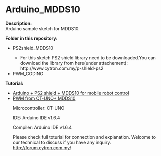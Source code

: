 # Arduino_MDDS10
<strong>Description:</strong><br/>
Arduino sample sketch for MDDS10.<br/>

<strong>Folder in this repository:</strong>
<ul>
<li>PS2shield_MDDS10</li>
<ul><li>For this sketch PS2 shield library need to be downloaded.You can download the library from here(under attachement):
http://www.cytron.com.my/p-shield-ps2  </li></ul>
<li>PWM_CODING</li>
</ul>
<strong>Tutorial:</strong>
<ul>
<li><a href="http://tutorial.cytron.com.my/2015/06/24/arduino-ps2-shield-mdds10-for-mobile-robot-control/" target="_blank"> Arduino + PS2 shield + MDDS10 for mobile robot control</a></li>
<li><a href="http://tutorial.cytron.com.my/2015/09/02/pwm-by-ct-uno-mdds10/" target="_blank">PWM from CT-UNO+ MDDS10</a></li>

Microcontroller: CT-UNO

IDE: Arduino IDE v1.6.4

Compiler: Arduino IDE v1.6.4

Please check full toturial for connection and explanation.
Welcome to our technical to discuss if you have any inquiry. http://forum.cytron.com.my/
